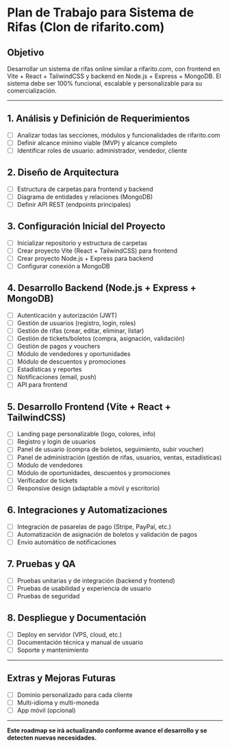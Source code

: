 # Plan de Trabajo para Sistema de Rifas (Clon de rifarito.com)

## Objetivo
Desarrollar un sistema de rifas online similar a rifarito.com, con frontend en Vite + React + TailwindCSS y backend en Node.js + Express + MongoDB. El sistema debe ser 100% funcional, escalable y personalizable para su comercialización.

---

## 1. Análisis y Definición de Requerimientos
- [ ] Analizar todas las secciones, módulos y funcionalidades de rifarito.com
- [ ] Definir alcance mínimo viable (MVP) y alcance completo
- [ ] Identificar roles de usuario: administrador, vendedor, cliente

## 2. Diseño de Arquitectura
- [ ] Estructura de carpetas para frontend y backend
- [ ] Diagrama de entidades y relaciones (MongoDB)
- [ ] Definir API REST (endpoints principales)

## 3. Configuración Inicial del Proyecto
- [ ] Inicializar repositorio y estructura de carpetas
- [ ] Crear proyecto Vite (React + TailwindCSS) para frontend
- [ ] Crear proyecto Node.js + Express para backend
- [ ] Configurar conexión a MongoDB

## 4. Desarrollo Backend (Node.js + Express + MongoDB)
- [ ] Autenticación y autorización (JWT)
- [ ] Gestión de usuarios (registro, login, roles)
- [ ] Gestión de rifas (crear, editar, eliminar, listar)
- [ ] Gestión de tickets/boletos (compra, asignación, validación)
- [ ] Gestión de pagos y vouchers
- [ ] Módulo de vendedores y oportunidades
- [ ] Módulo de descuentos y promociones
- [ ] Estadísticas y reportes
- [ ] Notificaciones (email, push)
- [ ] API para frontend

## 5. Desarrollo Frontend (Vite + React + TailwindCSS)
- [ ] Landing page personalizable (logo, colores, info)
- [ ] Registro y login de usuarios
- [ ] Panel de usuario (compra de boletos, seguimiento, subir voucher)
- [ ] Panel de administración (gestión de rifas, usuarios, ventas, estadísticas)
- [ ] Módulo de vendedores
- [ ] Módulo de oportunidades, descuentos y promociones
- [ ] Verificador de tickets
- [ ] Responsive design (adaptable a móvil y escritorio)

## 6. Integraciones y Automatizaciones
- [ ] Integración de pasarelas de pago (Stripe, PayPal, etc.)
- [ ] Automatización de asignación de boletos y validación de pagos
- [ ] Envío automático de notificaciones

## 7. Pruebas y QA
- [ ] Pruebas unitarias y de integración (backend y frontend)
- [ ] Pruebas de usabilidad y experiencia de usuario
- [ ] Pruebas de seguridad

## 8. Despliegue y Documentación
- [ ] Deploy en servidor (VPS, cloud, etc.)
- [ ] Documentación técnica y manual de usuario
- [ ] Soporte y mantenimiento

---

## Extras y Mejoras Futuras
- [ ] Dominio personalizado para cada cliente
- [ ] Multi-idioma y multi-moneda
- [ ] App móvil (opcional)

---

**Este roadmap se irá actualizando conforme avance el desarrollo y se detecten nuevas necesidades.**
